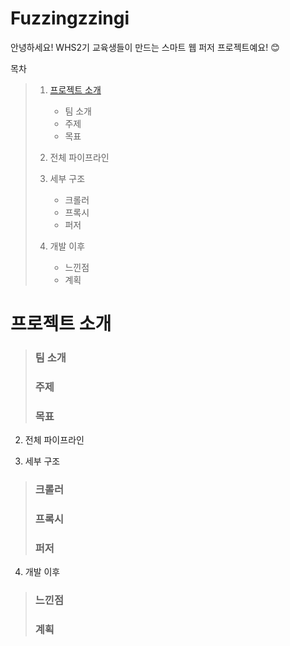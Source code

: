 Fuzzingzzingi
==============
안녕하세요! WHS2기 교육생들이 만드는 스마트 웹 퍼저 프로젝트예요! 😊


목차
> 1. [프로젝트 소개](#introduction)
>    * 팀 소개
>    * 주제
>    * 목표
>
> 2. 전체 파이프라인
>
> 3. 세부 구조
>    * 크롤러
>    * 프록시
>    * 퍼저
>   
> 4. 개발 이후
>    * 느낀점
>    * 계획
>  


# 프로젝트 소개
>
> ### 팀 소개
>
> ### 주제
>
> ### 목표
>

2. 전체 파이프라인

3. 세부 구조
>
> ### 크롤러
>
> ### 프록시
>
> ### 퍼저
>

4. 개발 이후
>
> ### 느낀점
>
> ### 계획
>

